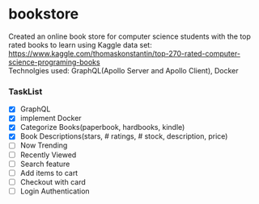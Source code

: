 # bookstore

Created an online book store for computer science students with the top rated books to learn using Kaggle data set: https://www.kaggle.com/thomaskonstantin/top-270-rated-computer-science-programing-books
<br/>
Technolgies used: GraphQL(Apollo Server and Apollo Client), Docker


### TaskList

- [x] GraphQL
- [x] implement Docker
- [x] Categorize Books(paperbook, hardbooks, kindle)
- [x] Book Descriptions(stars, # ratings, # stock, description, price)
- [ ] Now Trending
- [ ] Recently Viewed
- [ ] Search feature
- [ ] Add items to cart
- [ ] Checkout with card
- [ ] Login Authentication
